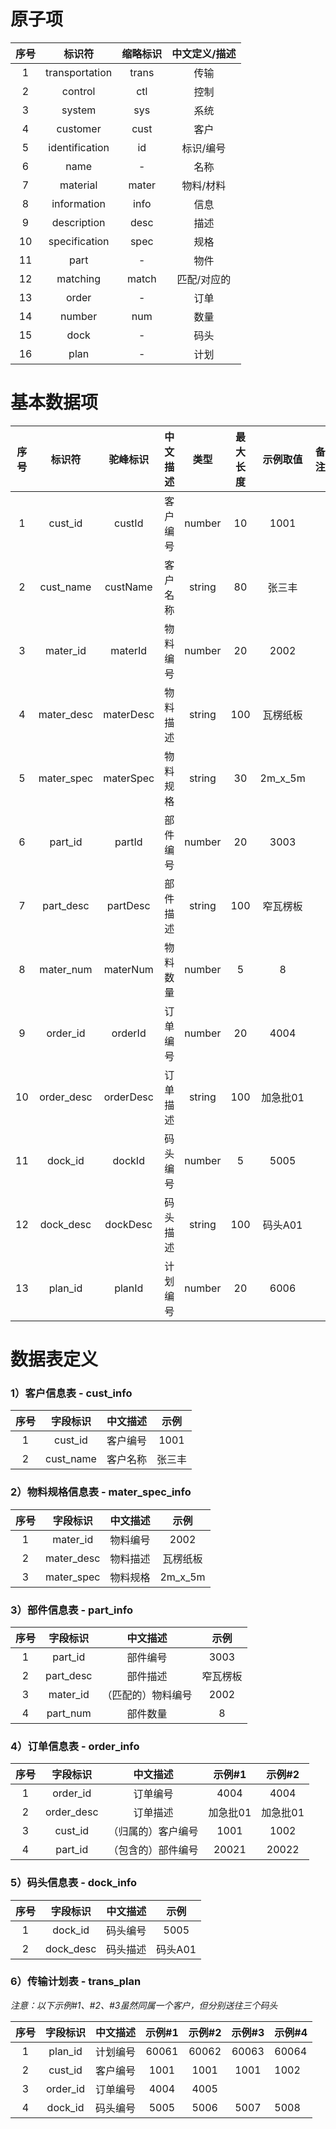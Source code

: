 # 原子项

| 序号  | 标识符            | 缩略标识  | 中文定义/描述 |
|:---:|:--------------:|:-----:|:-------:|
| 1   | transportation | trans | 传输      |
| 2   | control        | ctl   | 控制      |
| 3   | system         | sys   | 系统      |
| 4   | customer       | cust  | 客户      |
| 5   | identification | id    | 标识/编号   |
| 6   | name           | -     | 名称      |
| 7   | material       | mater | 物料/材料   |
| 8   | information    | info  | 信息      |
| 9   | description    | desc  | 描述      |
| 10  | specification  | spec  | 规格      |
| 11  | part           | -     | 物件      |
| 12  | matching       | match | 匹配/对应的  |
| 13  | order          | -     | 订单      |
| 14  | number         | num   | 数量      |
| 15  | dock           | -     | 码头      |
| 16  | plan           | -     | 计划      |

# 基本数据项

| 序号  | 标识符        | 驼峰标识      | 中文描述 | 类型     | 最大长度 | 示例取值    | 备注  |
|:---:|:----------:|:---------:|:----:|:------:|:----:|:-------:|:---:|
| 1   | cust_id    | custId    | 客户编号 | number | 10   | 1001    |     |
| 2   | cust_name  | custName  | 客户名称 | string | 80   | 张三丰     |     |
| 3   | mater_id   | materId   | 物料编号 | number | 20   | 2002    |     |
| 4   | mater_desc | materDesc | 物料描述 | string | 100  | 瓦楞纸板    |     |
| 5   | mater_spec | materSpec | 物料规格 | string | 30   | 2m_x_5m |     |
| 6   | part_id    | partId    | 部件编号 | number | 20   | 3003    |     |
| 7   | part_desc  | partDesc  | 部件描述 | string | 100  | 窄瓦楞板    |     |
| 8   | mater_num  | materNum  | 物料数量 | number | 5    | 8       |     |
| 9   | order_id   | orderId   | 订单编号 | number | 20   | 4004    |     |
| 10  | order_desc | orderDesc | 订单描述 | string | 100  | 加急批01   |     |
| 11  | dock_id    | dockId    | 码头编号 | number | 5    | 5005    |     |
| 12  | dock_desc  | dockDesc  | 码头描述 | string | 100  | 码头A01   |     |
| 13  | plan_id    | planId    | 计划编号 | number | 20   | 6006    |     |

# 数据表定义

### 1）客户信息表 - cust_info

| 序号  | 字段标识      | 中文描述 | 示例   |
|:---:|:---------:|:----:|:----:|
| 1   | cust_id   | 客户编号 | 1001 |
| 2   | cust_name | 客户名称 | 张三丰  |

### 2）物料规格信息表 - mater_spec_info

| 序号  | 字段标识       | 中文描述 | 示例      |
|:---:|:----------:|:----:|:-------:|
| 1   | mater_id   | 物料编号 | 2002    |
| 2   | mater_desc | 物料描述 | 瓦楞纸板    |
| 3   | mater_spec | 物料规格 | 2m_x_5m |

### 3）部件信息表 - part_info

| 序号  | 字段标识      | 中文描述      | 示例   |
|:---:|:---------:|:---------:|:----:|
| 1   | part_id   | 部件编号      | 3003 |
| 2   | part_desc | 部件描述      | 窄瓦楞板 |
| 3   | mater_id  | （匹配的）物料编号 | 2002 |
| 4   | part_num  | 部件数量      | 8    |

### 4）订单信息表 - order_info

| 序号  | 字段标识       | 中文描述      | 示例#1  | 示例#2  |
|:---:|:----------:|:---------:|:-----:|:-----:|
| 1   | order_id   | 订单编号      | 4004  | 4004  |
| 2   | order_desc | 订单描述      | 加急批01 | 加急批01 |
| 3   | cust_id    | （归属的）客户编号 | 1001  | 1002  |
| 4   | part_id    | （包含的）部件编号 | 20021 | 20022 |

### 5）码头信息表 - dock_info

| 序号  | 字段标识      | 中文描述 | 示例    |
|:---:|:---------:|:----:|:-----:|
| 1   | dock_id   | 码头编号 | 5005  |
| 2   | dock_desc | 码头描述 | 码头A01 |

### 6）传输计划表 - trans_plan

_注意：以下示例#1、#2、#3虽然同属一个客户，但分别送往三个码头_

| 序号  | 字段标识     | 中文描述 | 示例#1  | 示例#2  | 示例#3  | 示例#4  |
|:---:|:--------:|:----:|:-----:|:-----:|:-----:| ----- |
| 1   | plan_id  | 计划编号 | 60061 | 60062 | 60063 | 60064 |
| 2   | cust_id  | 客户编号 | 1001  | 1001  | 1001  | 1002  |
| 3   | order_id | 订单编号 | 4004  | 4005  |       |       |
| 4   | dock_id  | 码头编号 | 5005  | 5006  | 5007  | 5008  |
